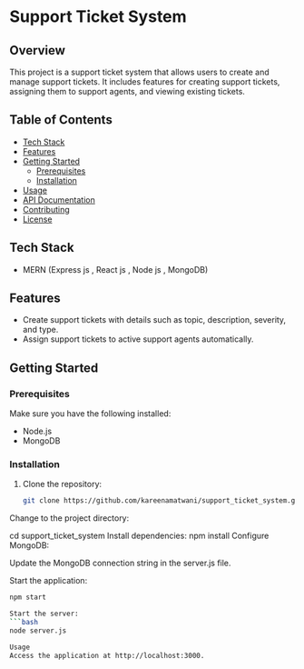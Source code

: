 # Support Ticket System

## Overview

This project is a support ticket system that allows users to create and manage support tickets. It includes features for creating support tickets, assigning them to support agents, and viewing existing tickets.

## Table of Contents

- [Tech Stack](#tech-stack)
- [Features](#features)
- [Getting Started](#getting-started)
  - [Prerequisites](#prerequisites)
  - [Installation](#installation)
- [Usage](#usage)
- [API Documentation](#api-documentation)
- [Contributing](#contributing)
- [License](#license)


## Tech Stack
- MERN (Express js , React js , Node js , MongoDB)
## Features

- Create support tickets with details such as topic, description, severity, and type.
- Assign support tickets to active support agents automatically.

## Getting Started

### Prerequisites

Make sure you have the following installed:

- Node.js
- MongoDB

### Installation

1. Clone the repository:

   ```bash
   git clone https://github.com/kareenamatwani/support_ticket_system.git
Change to the project directory:


cd support_ticket_system
Install dependencies:
npm install
Configure MongoDB:

Update the MongoDB connection string in the server.js file.

Start the application:
```bash
npm start

Start the server:
```bash
node server.js

Usage
Access the application at http://localhost:3000.
